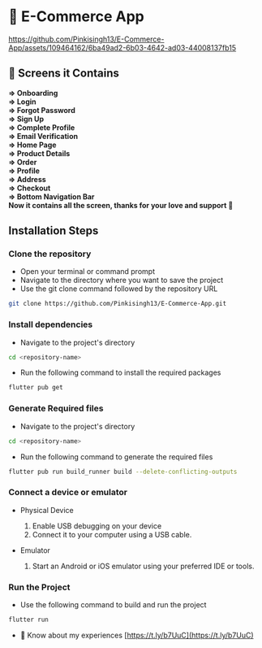 # 🔭 **E-Commerce App**
https://github.com/Pinkisingh13/E-Commerce-App/assets/109464162/6ba49ad2-6b03-4642-ad03-44008137fb15


  


 ## 📱 Screens it Contains
  **=> Onboarding <br>
  => Login<br>
  => Forgot Password<br>
  => Sign Up<br>
  => Complete Profile<br>
  => Email Verification<br>
  => Home Page<br>
  => Product Details<br>
  => Order<br>
  => Profile<br> 
  => Address<br>
  => Checkout<br>
  => Bottom Navigation Bar<br>
  Now it contains all the screen, thanks for your love and support 🙏**

## Installation Steps

### Clone the repository

- Open your terminal or command prompt
- Navigate to the directory where you want to save the project
- Use the git clone command followed by the repository URL

```sh
git clone https://github.com/Pinkisingh13/E-Commerce-App.git
```
### Install dependencies

- Navigate to the project's directory

```sh
cd <repository-name>
```
  
- Run the following command to install the required packages

```sh
flutter pub get
```
### Generate Required files

- Navigate to the project's directory

```sh
cd <repository-name>
```

- Run the following command to generate the required files

```sh
flutter pub run build_runner build --delete-conflicting-outputs 
```

### Connect a device or emulator

* Physical Device

  1. Enable USB debugging on your device
  2. Connect it to your computer using a USB cable.

* Emulator

  1. Start an Android or iOS emulator using your preferred IDE or tools.
 
### Run the Project

- Use the following command to build and run the project

```sh
flutter run
```

- 📄 Know about my experiences [https://t.ly/b7UuC](https://t.ly/b7UuC)
              
